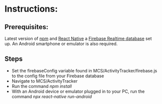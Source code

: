 # Instructions: 
## Prerequisites: 
Latest version of [npm](https://www.npmjs.com/) and [React Native](https://reactnative.dev/) a [Firebase Realtime database](https://firebase.google.com/docs/database) set up. 
An Android smartphone or emulator is also required.

## Steps
- Set the firebaseConfig variable found in MCS/ActivityTracker/firebase.js to the config file from your Firebase database
- Navigate to MCS/ActivityTracker
- Run the command *npm install*
- With an Android device or emulator plugged in to your PC, run the command *npx react-native run-android*
